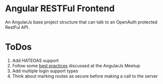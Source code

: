 Angular RESTFul Frontend
========================

An AngularJs base project structure that can talk to an OpenAuth protected RestFul API.

ToDos
=====
1. Add HATEOAS support
2. Follow some [best practices](https://docs.google.com/document/d/1ftSjvm4NC-mWXrEbJwiPZ66Rtinr6JJJO8b5SCB-1YM/edit) discussed at the AngularJs Meetup
3. Add multiple login support types
4. Think about marking routes as secure before making a call to the server